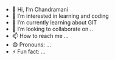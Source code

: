 - 👋 Hi, I’m Chandramani 
- 👀 I’m interested in learning and coding
- 🌱 I’m currently learning about GIT
- 💞️ I’m looking to collaborate on ..
- 📫 How to reach me ...
- 😄 Pronouns: ...
- ⚡ Fun fact: ...

<!---
143143Chandramani/143143Chandramani is a ✨ special ✨ repository because its `README.md` (this file) appears on your GitHub profile.
You can click the Preview link to take a look at your changes.
--->
